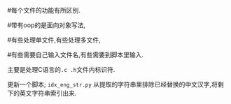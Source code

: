 
#每个文件的功能有所区别.

#带有oop的是面向对象写法,

#有些处理单文件,有些处理多文件,

#有些需要自己输入文件名,有些需要到脚本里输入.

主要是处理C语言的``.c .h``文件内标识符.

更新一个脚本; ``idx_eng_str.py`` 从提取的字符串里排除已经替换的中文汉字,将剩下的英文字符串索引出来.
